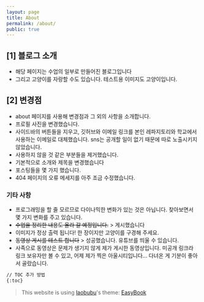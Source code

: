 ```yaml
---
layout: page
title: About
permalink: /about/
public: true
---
```


## [1] 블로그 소개 

* 해당 페이지는 수업의 일부로 만들어진 블로그입니다 
* 그리고 고양이를 자랑할 수도 있습니다. 테스트용 이미지도 고양이입니다.

## [2] 변경점
* about 페이지를 사용해 변경점과 그 외의 사항을 소개합니다.
* 프로필 사진을 변경했습니다.
* 사이드바의 버튼들을 지우고, 깃허브와 이메일 링크를 본인 레파지토리와 학교에서 사용하는 이메일로 대체했습니다. sns는 공개할 일이 없기 때문에 따로 노출시키지 않았습니다.
* 사용하지 않을 것 같은 부분들을 제거했습니다.
* 기본적으로 소개와 제목을 변경했습니다
* 포스팅들을 몇 가지 했습니다.
* 404 페이지의 오류 메세지를 아주 조금 수정했습니다.


### 기타 사항

* 프로그래밍을 할 줄 모르므로 다이나믹한 변화가 있는 것은 아닙니다. 찾아보면서 몇 가지 변화를 주고 있습니다.
* ~~수업을 정리한 내용도 올라 갈 예정입니다.~~ > 게시했습니다
* 이미지가 정상 출력 됩니다! 한 장이지만 고양이를 구경해 주세요.
* ~~동영상 게시를 테스트 합니다~~ > 성공했습니다. 유튜브를 띄울 수 있습니다.
* 사족으로 동영상은 문제가 생기지 않게 제가 게시한 동영상입니다. 미공개 링크라 링크 보유자만 볼 수 있고, 어제 제가 찍은 아울시티입니다... 다녀온 게 기분이 좋아서 골랐습니다.






```Markdown
// TOC 추가 방법
{:toc}
```

> This website is using [laobubu](http://laobubu.net)'s theme: [EasyBook](https://github.com/laobubu/jekyll-theme-EasyBook)


